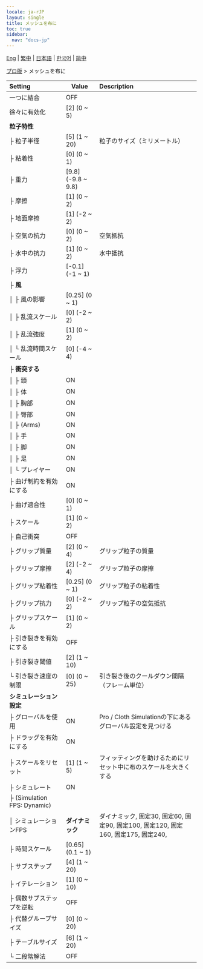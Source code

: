 ```yaml
---
locale: ja-rJP
layout: single
title: メッシュを布に
toc: true
sidebar:
  nav: "docs-jp"
---
```

[Eng](/dancexr/menu/2025.4/actor/mesh_to_cloth) | [繁中](/tw/dancexr/menu/2025.4/actor/mesh_to_cloth) | [日本語](/jp/dancexr/menu/2025.4/actor/mesh_to_cloth) | [한국어](/kr/dancexr/menu/2025.4/actor/mesh_to_cloth) | [简中](/zh/dancexr/menu/2025.4/actor/mesh_to_cloth)

[プロ版](../menu#プロ版) > メッシュを布に



| Setting | Value | Description |
| :--- | --- | :--- |
| 一つに結合 | OFF | 
| 徐々に有効化 | [2] (0 ~ 5) | 
| **粒子特性** | | 
| ├&nbsp;粒子半径 | [5] (1 ~ 20) | 粒子のサイズ（ミリメートル）
| ├&nbsp;粘着性 | [0] (0 ~ 1) | 
| ├&nbsp;重力 | [9.8] (-9.8 ~ 9.8) | 
| ├&nbsp;摩擦 | [1] (0 ~ 2) | 
| ├&nbsp;地面摩擦 | [1] (-2 ~ 2) | 
| ├&nbsp;空気の抗力 | [0] (0 ~ 2) | 空気抵抗
| ├&nbsp;水中の抗力 | [1] (0 ~ 2) | 水中抵抗
| ├&nbsp;浮力 | [-0.1] (-1 ~ 1) | 
| ├&nbsp;**風** | | 
| │&nbsp;├&nbsp;風の影響 | [0.25] (0 ~ 1) | 
| │&nbsp;├&nbsp;乱流スケール | [0] (-2 ~ 2) | 
| │&nbsp;├&nbsp;乱流強度 | [1] (0 ~ 2) | 
| │&nbsp;└&nbsp;乱流時間スケール | [0] (-4 ~ 4) | 
| ├&nbsp;**衝突する** | | 
| │&nbsp;├&nbsp;頭 | ON | 
| │&nbsp;├&nbsp;体 | ON | 
| │&nbsp;├&nbsp;胸部 | ON | 
| │&nbsp;├&nbsp;臀部 | ON | 
| │&nbsp;├&nbsp;(Arms) | ON | 
| │&nbsp;├&nbsp;手 | ON | 
| │&nbsp;├&nbsp;脚 | ON | 
| │&nbsp;├&nbsp;足 | ON | 
| │&nbsp;└&nbsp;プレイヤー | ON | 
| ├&nbsp;曲げ制約を有効にする | ON | 
| ├&nbsp;曲げ適合性 | [0] (0 ~ 1) | 
| ├&nbsp;スケール | [1] (0 ~ 2) | 
| ├&nbsp;自己衝突 | OFF | 
| ├&nbsp;グリップ質量 | [2] (0 ~ 4) | グリップ粒子の質量
| ├&nbsp;グリップ摩擦 | [2] (-2 ~ 4) | グリップ粒子の摩擦
| ├&nbsp;グリップ粘着性 | [0.25] (0 ~ 1) | グリップ粒子の粘着性
| ├&nbsp;グリップ抗力 | [0] (-2 ~ 2) | グリップ粒子の空気抵抗
| ├&nbsp;グリップスケール | [1] (0 ~ 2) | 
| ├&nbsp;引き裂きを有効にする | OFF | 
| ├&nbsp;引き裂き閾値 | [2] (1 ~ 10) | 
| └&nbsp;引き裂き速度の制限 | [0] (0 ~ 25) | 引き裂き後のクールダウン間隔（フレーム単位）
| **シミュレーション設定** | | 
| ├&nbsp;グローバルを使用 | ON | Pro / Cloth Simulationの下にあるグローバル設定を見つける
| ├&nbsp;ドラッグを有効にする | ON | 
| ├&nbsp;スケールをリセット | [1] (1 ~ 5) | フィッティングを助けるためにリセット中に布のスケールを大きくする
| ├&nbsp;シミュレート | ON | 
| ├&nbsp;(Simulation FPS: Dynamic) || 
| │&nbsp;シミュレーションFPS | **ダイナミック** | ダイナミック, 固定30, 固定60, 固定90, 固定100, 固定120, 固定160, 固定175, 固定240,  |
| ├&nbsp;時間スケール | [0.65] (0.1 ~ 1) | 
| ├&nbsp;サブステップ | [4] (1 ~ 20) | 
| ├&nbsp;イテレーション | [1] (0 ~ 10) | 
| ├&nbsp;偶数サブステップを逆転 | OFF | 
| ├&nbsp;代替グループサイズ | [0] (0 ~ 20) | 
| ├&nbsp;テーブルサイズ | [6] (1 ~ 20) | 
| └&nbsp;二段階解法 | OFF | 
